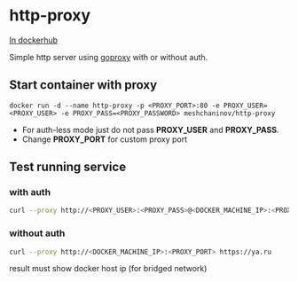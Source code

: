 # http-proxy

[In dockerhub](https://hub.docker.com/repository/docker/meshchaninov/http-proxy/)

Simple http server using [goproxy](https://github.com/elazarl/goproxy) with or without auth.

## Start container with proxy
```shell
docker run -d --name http-proxy -p <PROXY_PORT>:80 -e PROXY_USER=<PROXY_USER> -e PROXY_PASS=<PROXY_PASSWORD> meshchaninov/http-proxy
```

- For auth-less mode just do not pass **PROXY_USER** and **PROXY_PASS**.  
- Change **PROXY_PORT** for custom proxy port

## Test running service
### with auth
```bash
curl --proxy http://<PROXY_USER>:<PROXY_PASS>@<DOCKER_MACHINE_IP>:<PROXY_PORT> https://ya.ru 
```
### without auth
```bash
curl --proxy http://<DOCKER_MACHINE_IP>:<PROXY_PORT> https://ya.ru 
```
result must show docker host ip (for bridged network)
